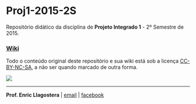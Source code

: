 # Proj1-2015-2S

Repositório didático da disciplina de **Projeto Integrado 1** - 2º Semestre de 2015.

### [Wiki](https://github.com/puccjogos/Proj1-2015-2S/wiki)

Todo o conteúdo original deste repositório e sua wiki está sob a licença [CC-BY-NC-SA](https://creativecommons.org/licenses/by-nc-sa/4.0/), a não ser quando marcado de outra forma. 

[![](https://licensebuttons.net/l/by-nc-sa/3.0/88x31.png)](https://creativecommons.org/licenses/by-nc-sa/4.0/)

---
**Prof. Enric Llagostera** | [email](mailto:enricllagostera@gmail.com) | [facebook](http://www.facebook.com/enricllagostera)
